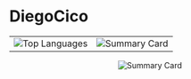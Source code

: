 # DiegoCico

<div align="center">
  
<table>
  <tr>
    <td>
      <img src="https://github-readme-stats.vercel.app/api/top-langs?username=diegocico&theme=material-palenight&hide_border=true&layout=compact&langs_count=10&card_width=333" alt="Top Languages">
    </td>
    <td>
      <img src="[https://github-readme-stats.vercel.app/api/top-langs?username=diegocico&theme=material-palenight&hide_border=true&layout=compact&langs_count=10&card_width=333](https://github-profile-summary-cards.vercel.app/api/cards/profile-details?username=DiegoCico&theme=radical)" alt="Summary Card">
    </td>
  
  </tr>
</table>

![Summary Card](https://github-profile-summary-cards.vercel.app/api/cards/profile-details?username=DiegoCico&theme=radical)

</div>
